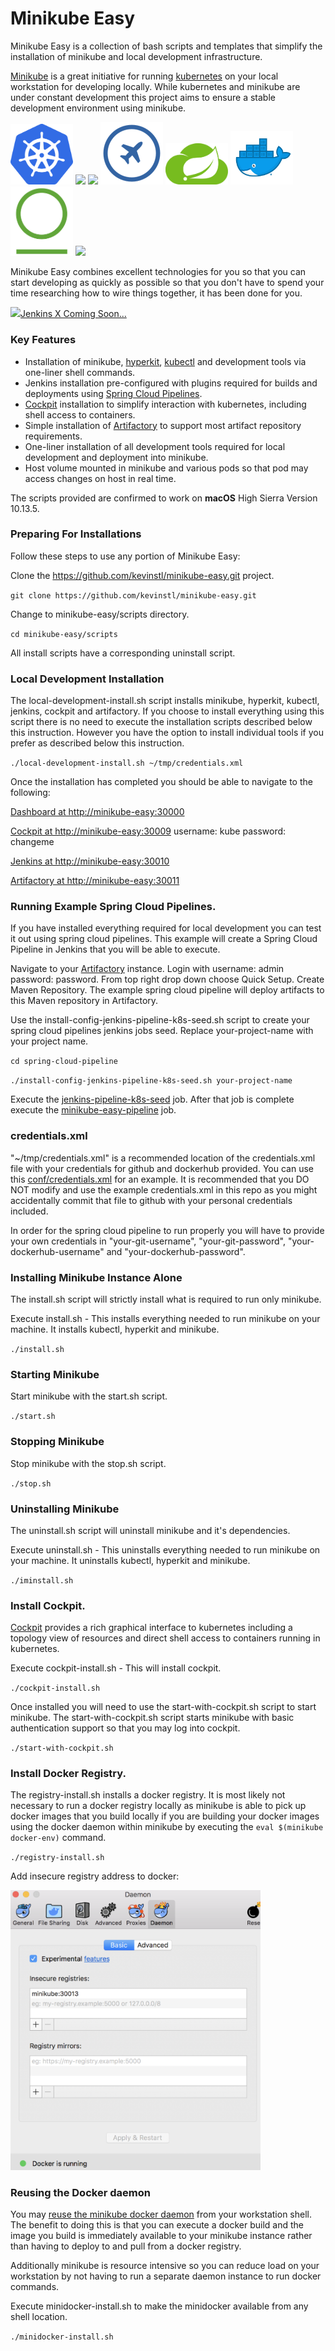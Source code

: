 # Minikube Easy

Minikube Easy is a collection of bash scripts and templates that simplify the installation of minikube and local development infrastructure. 

[Minikube](https://github.com/kubernetes/minikube) is a great initiative for running [kubernetes](https://kubernetes.io/docs/home) on your local workstation for developing locally. While kubernetes and minikube are under constant development this project aims to ensure a stable development environment using minikube.


[<img src="https://raw.githubusercontent.com/kubernetes/kubernetes/master/logo/logo.png" width="100px">](https://kubernetes.io/docs/home) 
[<img src="https://raw.githubusercontent.com/kubernetes/minikube/master/logo/logo.png" width="100px">](https://github.com/kubernetes/minikube) 
[<img src="https://wiki.jenkins.io/download/attachments/2916393/logo.png" width="100px">](https://jenkins.io) 
[<img src="images/cockpit.png" width="100px">](https://cockpit-project.org) 
[<img src="images/icon-spring-cloud.svg" width="100px">](https://cloud.spring.io/spring-cloud-pipelines) 
[<img src="images/moby.png" width="100px">](https://www.docker.com) 
[<img src="images/artifactory.png" width="100px">](https://jfrog.com/artifactory) 
[<img src="https://raw.githubusercontent.com/kubernetes/helm/master/docs/logos/helm_logo_transparent.png" width="100px">](https://docs.helm.sh) 

Minikube Easy combines excellent technologies for you so that you can start developing as quickly as possible so that you don't have to spend your time researching how to wire things together, it has been done for you.

[<img src="https://jenkins.io/images/logos/jenkins-x/jenkins-x-256.png" width="100px">Jenkins X Coming Soon...](https://jenkins-x.io) 


### Key Features

* Installation of minikube, [hyperkit](https://github.com/moby/hyperkit), [kubectl](https://kubernetes.io/docs/reference/kubectl/overview) and development tools via one-liner shell commands.
* Jenkins installation pre-configured with plugins required for builds and deployments using [Spring Cloud Pipelines](https://cloud.spring.io/spring-cloud-pipelines).
* [Cockpit](https://cockpit-project.org) installation to simplify interaction with kubernetes, including shell access to containers.
* Simple installation of [Artifactory](https://jfrog.com/artifactory) to support most artifact repository requirements.
* One-liner installation of all development tools required for local development and deployment into minikube.
* Host volume mounted in minikube and various pods so that pod may access changes on host in real time.

The scripts provided are confirmed to work on **macOS** High Sierra Version 10.13.5.

### Preparing For Installations

Follow these steps to use any portion of Minikube Easy:

Clone the https://github.com/kevinstl/minikube-easy.git project. 

`git clone https://github.com/kevinstl/minikube-easy.git`

Change to minikube-easy/scripts directory.

`cd minikube-easy/scripts`

All install scripts have a corresponding uninstall script.

### Local Development Installation

The local-development-install.sh script installs minikube, hyperkit, kubectl, jenkins, cockpit and artifactory. If you choose to install everything using this script there is no need to execute the  installation scripts described below this instruction. However you have the option to install individual tools if you prefer as described below this instruction.

`./local-development-install.sh ~/tmp/credentials.xml`

Once the installation has completed you should be able to navigate to the following:

[Dashboard at http://minikube-easy:30000](http://minikube-easy:30000)

[Cockpit at http://minikube-easy:30009](http://minikube-easy:30009) username: kube password: changeme

[Jenkins at http://minikube-easy:30010](http://minikube-easy:30010)

[Artifactory at http://minikube-easy:30011](http://minikube-easy:30011)


### Running Example Spring Cloud Pipelines.

If you have installed everything required for local development you can test it out using spring cloud pipelines. This example will create a Spring Cloud Pipeline in Jenkins that you will be able to execute.

Navigate to your [Artifactory](http://minikube-easy:30011) instance. Login with username: admin password: password. From top right drop down choose Quick Setup. Create Maven Repository.  The example spring cloud pipeline will deploy artifacts to this Maven repository in Artifactory. 


Use the install-config-jenkins-pipeline-k8s-seed.sh script to create your spring cloud pipelines jenkins jobs seed. Replace your-project-name with your project name.

`cd spring-cloud-pipeline`

 `./install-config-jenkins-pipeline-k8s-seed.sh your-project-name`
 
 Execute the [jenkins-pipeline-k8s-seed](http://minikube-easy:30010/job/jenkins-pipeline-k8s-seed) job. After that job is complete execute the [minikube-easy-pipeline](http://minikube-easy:30010/view/minikube-easy-pipeline) job.


### <a name="credentials-xml"></a>credentials.xml

"~/tmp/credentials.xml" is a recommended location of the credentials.xml file with your credentials for github and dockerhub provided. You can use this [conf/credentials.xml](https://github.com/kevinstl/minikube-easy/blob/master/conf/credentials.xml) for an example. It is recommended that you DO NOT modify and use the example credentials.xml in this repo as you might accidentally commit that file to github with your personal credentials included. 

In order for the spring cloud pipeline to run properly you will have to provide your own credentials in "your-git-username", "your-git-password", "your-dockerhub-username" and "your-dockerhub-password".
 


### Installing Minikube Instance Alone

The install.sh script will strictly install what is required to run only minikube.

Execute install.sh - This installs everything needed to run minikube on your machine. It installs kubectl, hyperkit and minikube.

`./install.sh`


### Starting Minikube

Start minikube with the start.sh script.

`./start.sh`

### Stopping Minikube

Stop minikube with the stop.sh script.

`./stop.sh`

### Uninstalling Minikube

The uninstall.sh script will uninstall minikube and it's dependencies.

Execute uninstall.sh - This uninstalls everything needed to run minikube on your machine. It uninstalls kubectl, hyperkit and minikube.

`./iminstall.sh`


### Install Cockpit.

[Cockpit](https://cockpit-project.org/) provides a rich graphical interface to kubernetes including a topology view of resources and direct shell access to containers running in kubernetes.

Execute cockpit-install.sh - This will install cockpit. 

`./cockpit-install.sh`

Once installed you will need to use the start-with-cockpit.sh script to start minikube.  The start-with-cockpit.sh script starts minikube with basic authentication support so that you may log into cockpit.

`./start-with-cockpit.sh`


### Install Docker Registry.

The registry-install.sh installs a docker registry. It is most likely not necessary to run a docker registry locally as minikube is able to pick up docker images that you build locally if you are building your docker images using the docker daemon within minikube by executing the `eval $(minikube docker-env)` command.

`./registry-install.sh`

Add insecure registry address to docker:

<img src="images/docker-insecure-registry.png" width="400"/>
 
 
 ### Reusing the Docker daemon
 
 You may [reuse the minikube docker daemon](https://github.com/kubernetes/minikube/blob/master/docs/reusing_the_docker_daemon.md) from your workstation shell. The benefit to doing this is that you can execute a docker build and the image you build is immediately available to your minikube instance rather than having to deploy to and pull from a docker registry.
 
 Additionally minikube is resource intensive so you can reduce load on your workstation by not having to run a separate daemon instance to run docker commands.
 
Execute minidocker-install.sh to make the minidocker available from any shell location.

`./minidocker-install.sh`







